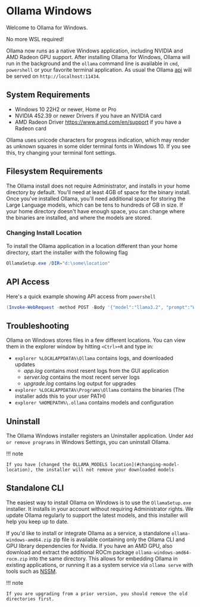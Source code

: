 # Ollama Windows

Welcome to Ollama for Windows.

No more WSL required!

Ollama now runs as a native Windows application, including NVIDIA and AMD Radeon GPU support.
After installing Ollama for Windows, Ollama will run in the background and
the `ollama` command line is available in `cmd`, `powershell` or your favorite
terminal application. As usual the Ollama [api](./api.md) will be served on
`http://localhost:11434`.

## System Requirements

* Windows 10 22H2 or newer, Home or Pro
* NVIDIA 452.39 or newer Drivers if you have an NVIDIA card
* AMD Radeon Driver https://www.amd.com/en/support if you have a Radeon card

Ollama uses unicode characters for progress indication, which may render as unknown squares in some older terminal fonts in Windows 10. If you see this, try changing your terminal font settings.

## Filesystem Requirements

The Ollama install does not require Administrator, and installs in your home directory by default.  You'll need at least 4GB of space for the binary install.  Once you've installed Ollama, you'll need additional space for storing the Large Language models, which can be tens to hundreds of GB in size.  If your home directory doesn't have enough space, you can change where the binaries are installed, and where the models are stored.

### Changing Install Location

To install the Ollama application in a location different than your home directory, start the installer with the following flag

```powershell
OllamaSetup.exe /DIR="d:\some\location"
```

## API Access

Here's a quick example showing API access from `powershell`

```powershell
(Invoke-WebRequest -method POST -Body '{"model":"llama3.2", "prompt":"Why is the sky blue?", "stream": false}' -uri http://localhost:11434/api/generate ).Content | ConvertFrom-json
```

## Troubleshooting

Ollama on Windows stores files in a few different locations.  You can view them in
the explorer window by hitting `<Ctrl>+R` and type in:
- `explorer %LOCALAPPDATA%\Ollama` contains logs, and downloaded updates
    - *app.log* contains most resent logs from the GUI application
    - *server.log* contains the most recent server logs
    - *upgrade.log* contains log output for upgrades
- `explorer %LOCALAPPDATA%\Programs\Ollama` contains the binaries (The installer adds this to your user PATH)
- `explorer %HOMEPATH%\.ollama` contains models and configuration

## Uninstall

The Ollama Windows installer registers an Uninstaller application.  Under `Add or remove programs` in Windows Settings, you can uninstall Ollama.

!!! note

    If you have [changed the OLLAMA_MODELS location](#changing-model-location), the installer will not remove your downloaded models


## Standalone CLI

The easiest way to install Ollama on Windows is to use the `OllamaSetup.exe`
installer. It installs in your account without requiring Administrator rights.
We update Ollama regularly to support the latest models, and this installer will
help you keep up to date.

If you'd like to install or integrate Ollama as a service, a standalone
`ollama-windows-amd64.zip` zip file is available containing only the Ollama CLI
and GPU library dependencies for Nvidia.  If you have an AMD GPU, also download
and extract the additional ROCm package `ollama-windows-amd64-rocm.zip` into the
same directory.  This allows for embedding Ollama in existing applications, or
running it as a system service via `ollama serve` with tools such as
[NSSM](https://nssm.cc/). 

!!! note

    If you are upgrading from a prior version, you should remove the old directories first.
